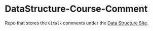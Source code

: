 # DataStructure-Course-Comment

Repo that stores the `Gitalk` comments under the [Data Structure Site](http://wangmengds.ml).  
